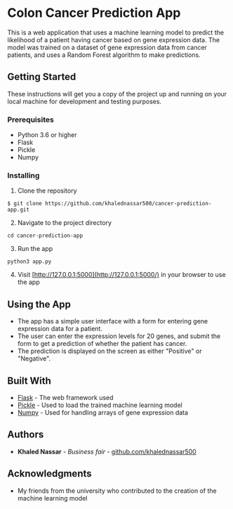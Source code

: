 # Colon Cancer Prediction App

This is a web application that uses a machine learning model to predict the likelihood of a patient having cancer based on gene expression data. The model was trained on a dataset of gene expression data from cancer patients, and uses a Random Forest algorithm to make predictions. 

## Getting Started

These instructions will get you a copy of the project up and running on your local machine for development and testing purposes.

### Prerequisites

- Python 3.6 or higher
- Flask
- Pickle
- Numpy

### Installing

1. Clone the repository
```
$ git clone https://github.com/khalednassar500/cancer-prediction-app.git
```
2. Navigate to the project directory
```
cd cancer-prediction-app
```

3. Run the app
```
python3 app.py
```
4. Visit [http://127.0.0.1:5000](http://127.0.0.1:5000/) in your browser to use the app

## Using the App

- The app has a simple user interface with a form for entering gene expression data for a patient. 
- The user can enter the expression levels for 20 genes, and submit the form to get a prediction of whether the patient has cancer. 
- The prediction is displayed on the screen as either "Positive" or "Negative".

## Built With

- [Flask](https://flask.palletsprojects.com/en/2.1.x/) - The web framework used
- [Pickle](https://docs.python.org/3/library/pickle.html) - Used to load the trained machine learning model
- [Numpy](https://numpy.org/) - Used for handling arrays of gene expression data

## Authors

- **Khaled Nassar** - *Business fair* - [github.com/khalednassar500](https://github.com/khalednassar500/)

## Acknowledgments
- My friends from the university who contributed to the creation of the machine learning model
